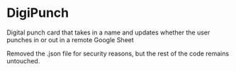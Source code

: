 # DigiPunch
Digital punch card that takes in a name and updates whether the user punches in or out in a remote Google Sheet

Removed the .json file for security reasons, but the rest of the code remains untouched.
